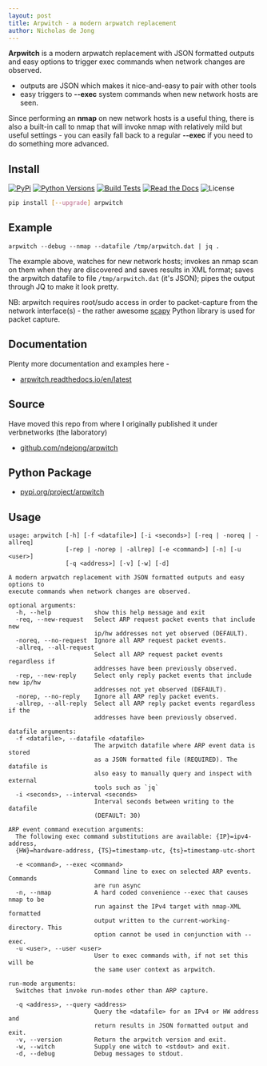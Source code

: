 ```yaml
---
layout: post
title: Arpwitch - a modern arpwatch replacement
author: Nicholas de Jong
---
```


**Arpwitch** is a modern arpwatch replacement with JSON formatted outputs and 
easy options to trigger exec commands when network changes are observed.

* outputs are JSON which makes it nice-and-easy to pair with other tools
* easy triggers to **--exec** system commands when new network hosts are seen.

Since performing an **nmap** on new network hosts is a useful thing, there is also
a built-in call to nmap that will invoke nmap with relatively mild but
useful settings - you can easily fall back to a regular **--exec** if you need to
do something more advanced.

## Install
[![PyPi](https://img.shields.io/pypi/v/arpwitch.svg)](https://pypi.python.org/pypi/arpwitch/)
[![Python Versions](https://img.shields.io/pypi/pyversions/arpwitch.svg)](https://github.com/ndejong/arpwitch/)
[![Build Tests](https://github.com/ndejong/arpwitch/actions/workflows/build-tests.yml/badge.svg)](https://github.com/ndejong/arpwitch/actions/workflows/build-tests.yml)
[![Read the Docs](https://img.shields.io/readthedocs/arpwitch)](https://arpwitch.readthedocs.io)
![License](https://img.shields.io/github/license/ndejong/arpwitch.svg)

```bash
pip install [--upgrade] arpwitch
```

## Example
```shell
arpwitch --debug --nmap --datafile /tmp/arpwitch.dat | jq .
```
The example above, watches for new network hosts; invokes an nmap scan
on them when they are discovered and saves results in XML format; saves
the arpwitch datafile to file `/tmp/arpwitch.dat` (it's JSON); pipes 
the output through JQ to make it look pretty.

NB: arpwitch requires root/sudo access in order to packet-capture from the 
network interface(s) - the rather awesome [scapy](https://scapy.net/) Python 
library is used for packet capture.

## Documentation
Plenty more documentation and examples here -
* [arpwitch.readthedocs.io/en/latest](https://arpwitch.readthedocs.io/en/latest/)

## Source
Have moved this repo from where I originally published it under verbnetworks (the laboratory) 
 * [github.com/ndejong/arpwitch](https://github.com/ndejong/arpwitch)

## Python Package
 * [pypi.org/project/arpwitch](https://pypi.org/project/arpwitch/)


## Usage 
```shell
usage: arpwitch [-h] [-f <datafile>] [-i <seconds>] [-req | -noreq | -allreq]
                [-rep | -norep | -allrep] [-e <command>] [-n] [-u <user>]
                [-q <address>] [-v] [-w] [-d]

A modern arpwatch replacement with JSON formatted outputs and easy options to
execute commands when network changes are observed.

optional arguments:
  -h, --help            show this help message and exit
  -req, --new-request   Select ARP request packet events that include new
                        ip/hw addresses not yet observed (DEFAULT).
  -noreq, --no-request  Ignore all ARP request packet events.
  -allreq, --all-request
                        Select all ARP request packet events regardless if
                        addresses have been previously observed.
  -rep, --new-reply     Select only reply packet events that include new ip/hw
                        addresses not yet observed (DEFAULT).
  -norep, --no-reply    Ignore all ARP reply packet events.
  -allrep, --all-reply  Select all ARP reply packet events regardless if the
                        addresses have been previously observed.

datafile arguments:
  -f <datafile>, --datafile <datafile>
                        The arpwitch datafile where ARP event data is stored
                        as a JSON formatted file (REQUIRED). The datafile is
                        also easy to manually query and inspect with external
                        tools such as `jq`
  -i <seconds>, --interval <seconds>
                        Interval seconds between writing to the datafile
                        (DEFAULT: 30)

ARP event command execution arguments:
  The following exec command substitutions are available: {IP}=ipv4-address,
  {HW}=hardware-address, {TS}=timestamp-utc, {ts}=timestamp-utc-short

  -e <command>, --exec <command>
                        Command line to exec on selected ARP events. Commands
                        are run async
  -n, --nmap            A hard coded convenience --exec that causes nmap to be
                        run against the IPv4 target with nmap-XML formatted
                        output written to the current-working-directory. This
                        option cannot be used in conjunction with --exec.
  -u <user>, --user <user>
                        User to exec commands with, if not set this will be
                        the same user context as arpwitch.

run-mode arguments:
  Switches that invoke run-modes other than ARP capture.

  -q <address>, --query <address>
                        Query the <datafile> for an IPv4 or HW address and
                        return results in JSON formatted output and exit.
  -v, --version         Return the arpwitch version and exit.
  -w, --witch           Supply one witch to <stdout> and exit.
  -d, --debug           Debug messages to stdout.

```
